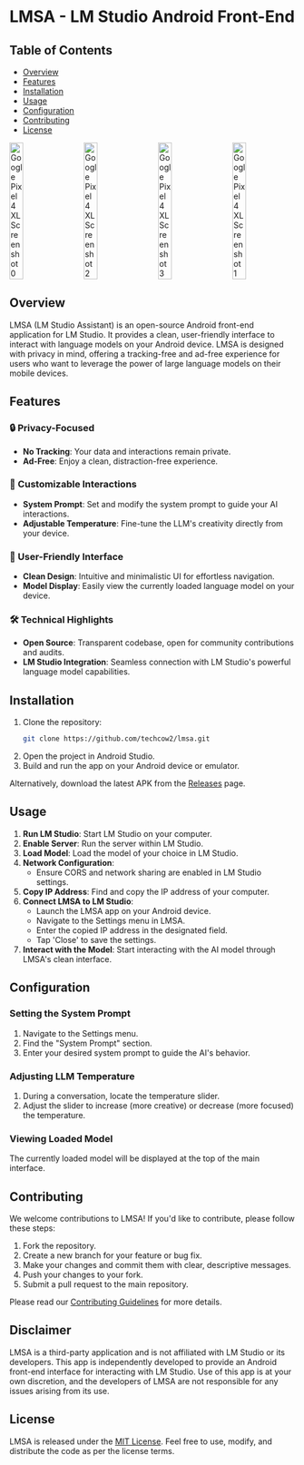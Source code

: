 # LMSA - LM Studio Android Front-End

## Table of Contents

- [Overview](#overview)
- [Features](#features)
- [Installation](#installation)
- [Usage](#usage)
- [Configuration](#configuration)
- [Contributing](#contributing)
- [License](#license)


<div style="display: flex; justify-content: space-between; gap: 10px;">
    <img src="https://github.com/user-attachments/assets/b3640a20-a180-4a37-94ae-53c6020ca03b" alt="Google Pixel 4 XL Screenshot 0" style="width: 22%; height: auto;">
    <img src="https://github.com/user-attachments/assets/dd665c56-4639-440d-8826-eb0813117304" alt="Google Pixel 4 XL Screenshot 2" style="width: 22%; height: auto;">
    <img src="https://github.com/user-attachments/assets/23b6236b-980e-443c-afc9-b974029bcc8a" alt="Google Pixel 4 XL Screenshot 3" style="width: 22%; height: auto;">
    <img src="https://github.com/user-attachments/assets/85e275f3-62fa-4143-9fa2-1cade83031c5" alt="Google Pixel 4 XL Screenshot 1" style="width: 22%; height: auto;">
</div>

## Overview

LMSA (LM Studio Assistant) is an open-source Android front-end application for LM Studio. It provides a clean, user-friendly interface to interact with language models on your Android device. LMSA is designed with privacy in mind, offering a tracking-free and ad-free experience for users who want to leverage the power of large language models on their mobile devices.

## Features

### 🔒 Privacy-Focused

- **No Tracking**: Your data and interactions remain private.
- **Ad-Free**: Enjoy a clean, distraction-free experience.

### 💬 Customizable Interactions

- **System Prompt**: Set and modify the system prompt to guide your AI interactions.
- **Adjustable Temperature**: Fine-tune the LLM's creativity directly from your device.

### 📱 User-Friendly Interface

- **Clean Design**: Intuitive and minimalistic UI for effortless navigation.
- **Model Display**: Easily view the currently loaded language model on your device.

### 🛠 Technical Highlights

- **Open Source**: Transparent codebase, open for community contributions and audits.
- **LM Studio Integration**: Seamless connection with LM Studio's powerful language model capabilities.

## Installation

1. Clone the repository:
   ```bash
   git clone https://github.com/techcow2/lmsa.git
1. Open the project in Android Studio.
2. Build and run the app on your Android device or emulator.

Alternatively, download the latest APK from the [Releases](https://github.com/yourusername/lmsa/releases) page.

## Usage

1. **Run LM Studio**: Start LM Studio on your computer.
2. **Enable Server**: Run the server within LM Studio.
3. **Load Model**: Load the model of your choice in LM Studio.
4. **Network Configuration**:
   - Ensure CORS and network sharing are enabled in LM Studio settings.
5. **Copy IP Address**: Find and copy the IP address of your computer.
6. **Connect LMSA to LM Studio**:
   - Launch the LMSA app on your Android device.
   - Navigate to the Settings menu in LMSA.
   - Enter the copied IP address in the designated field.
   - Tap 'Close' to save the settings.
7. **Interact with the Model**: Start interacting with the AI model through LMSA's clean interface.

## Configuration

### Setting the System Prompt

1. Navigate to the Settings menu.
2. Find the "System Prompt" section.
3. Enter your desired system prompt to guide the AI's behavior.

### Adjusting LLM Temperature

1. During a conversation, locate the temperature slider.
2. Adjust the slider to increase (more creative) or decrease (more focused) the temperature.

### Viewing Loaded Model

The currently loaded model will be displayed at the top of the main interface.

## Contributing

We welcome contributions to LMSA! If you'd like to contribute, please follow these steps:

1. Fork the repository.
2. Create a new branch for your feature or bug fix.
3. Make your changes and commit them with clear, descriptive messages.
4. Push your changes to your fork.
5. Submit a pull request to the main repository.

Please read our [Contributing Guidelines](CONTRIBUTING.md) for more details.

## Disclaimer

LMSA is a third-party application and is not affiliated with LM Studio or its developers. This app is independently developed to provide an Android front-end interface for interacting with LM Studio. Use of this app is at your own discretion, and the developers of LMSA are not responsible for any issues arising from its use.

## License

LMSA is released under the [MIT License](LICENSE.md). Feel free to use, modify, and distribute the code as per the license terms.
